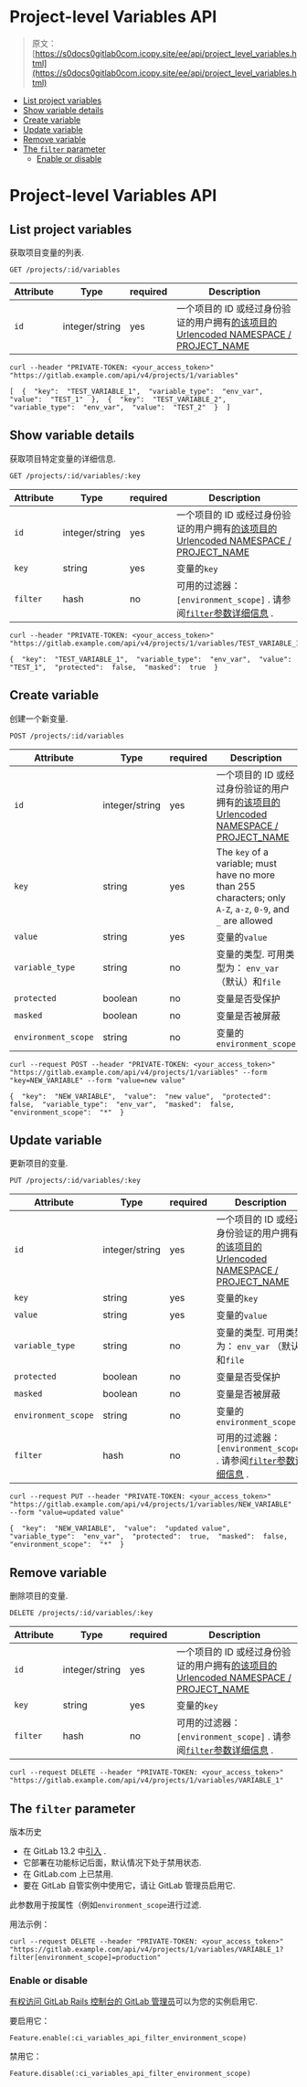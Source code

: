 # Project-level Variables API

> 原文：[https://s0docs0gitlab0com.icopy.site/ee/api/project_level_variables.html](https://s0docs0gitlab0com.icopy.site/ee/api/project_level_variables.html)

*   [List project variables](#list-project-variables)
*   [Show variable details](#show-variable-details)
*   [Create variable](#create-variable)
*   [Update variable](#update-variable)
*   [Remove variable](#remove-variable)
*   [The `filter` parameter](#the-filter-parameter)
    *   [Enable or disable](#enable-or-disable)

# Project-level Variables API[](#project-level-variables-api "Permalink")

## List project variables[](#list-project-variables "Permalink")

获取项目变量的列表.

```
GET /projects/:id/variables 
```

| Attribute | Type | required | Description |
| --- | --- | --- | --- |
| `id` | integer/string | yes | 一个项目的 ID 或经过身份验证的用户拥有[的该项目的 Urlencoded NAMESPACE / PROJECT_NAME](README.html#namespaced-path-encoding) |

```
curl --header "PRIVATE-TOKEN: <your_access_token>" "https://gitlab.example.com/api/v4/projects/1/variables" 
```

```
[  {  "key":  "TEST_VARIABLE_1",  "variable_type":  "env_var",  "value":  "TEST_1"  },  {  "key":  "TEST_VARIABLE_2",  "variable_type":  "env_var",  "value":  "TEST_2"  }  ] 
```

## Show variable details[](#show-variable-details "Permalink")

获取项目特定变量的详细信息.

```
GET /projects/:id/variables/:key 
```

| Attribute | Type | required | Description |
| --- | --- | --- | --- |
| `id` | integer/string | yes | 一个项目的 ID 或经过身份验证的用户拥有[的该项目的 Urlencoded NAMESPACE / PROJECT_NAME](README.html#namespaced-path-encoding) |
| `key` | string | yes | 变量的`key` |
| `filter` | hash | no | 可用的过滤器： `[environment_scope]` . 请参阅[`filter`参数详细信息](#the-filter-parameter) . |

```
curl --header "PRIVATE-TOKEN: <your_access_token>" "https://gitlab.example.com/api/v4/projects/1/variables/TEST_VARIABLE_1" 
```

```
{  "key":  "TEST_VARIABLE_1",  "variable_type":  "env_var",  "value":  "TEST_1",  "protected":  false,  "masked":  true  } 
```

## Create variable[](#create-variable "Permalink")

创建一个新变量.

```
POST /projects/:id/variables 
```

| Attribute | Type | required | Description |
| --- | --- | --- | --- |
| `id` | integer/string | yes | 一个项目的 ID 或经过身份验证的用户拥有[的该项目的 Urlencoded NAMESPACE / PROJECT_NAME](README.html#namespaced-path-encoding) |
| `key` | string | yes | The `key` of a variable; must have no more than 255 characters; only `A-Z`, `a-z`, `0-9`, and `_` are allowed |
| `value` | string | yes | 变量的`value` |
| `variable_type` | string | no | 变量的类型. 可用类型为： `env_var` （默认）和`file` |
| `protected` | boolean | no | 变量是否受保护 |
| `masked` | boolean | no | 变量是否被屏蔽 |
| `environment_scope` | string | no | 变量的`environment_scope` |

```
curl --request POST --header "PRIVATE-TOKEN: <your_access_token>" "https://gitlab.example.com/api/v4/projects/1/variables" --form "key=NEW_VARIABLE" --form "value=new value" 
```

```
{  "key":  "NEW_VARIABLE",  "value":  "new value",  "protected":  false,  "variable_type":  "env_var",  "masked":  false,  "environment_scope":  "*"  } 
```

## Update variable[](#update-variable "Permalink")

更新项目的变量.

```
PUT /projects/:id/variables/:key 
```

| Attribute | Type | required | Description |
| --- | --- | --- | --- |
| `id` | integer/string | yes | 一个项目的 ID 或经过身份验证的用户拥有[的该项目的 Urlencoded NAMESPACE / PROJECT_NAME](README.html#namespaced-path-encoding) |
| `key` | string | yes | 变量的`key` |
| `value` | string | yes | 变量的`value` |
| `variable_type` | string | no | 变量的类型. 可用类型为： `env_var` （默认）和`file` |
| `protected` | boolean | no | 变量是否受保护 |
| `masked` | boolean | no | 变量是否被屏蔽 |
| `environment_scope` | string | no | 变量的`environment_scope` |
| `filter` | hash | no | 可用的过滤器： `[environment_scope]` . 请参阅[`filter`参数详细信息](#the-filter-parameter) . |

```
curl --request PUT --header "PRIVATE-TOKEN: <your_access_token>" "https://gitlab.example.com/api/v4/projects/1/variables/NEW_VARIABLE" --form "value=updated value" 
```

```
{  "key":  "NEW_VARIABLE",  "value":  "updated value",  "variable_type":  "env_var",  "protected":  true,  "masked":  false,  "environment_scope":  "*"  } 
```

## Remove variable[](#remove-variable "Permalink")

删除项目的变量.

```
DELETE /projects/:id/variables/:key 
```

| Attribute | Type | required | Description |
| --- | --- | --- | --- |
| `id` | integer/string | yes | 一个项目的 ID 或经过身份验证的用户拥有[的该项目的 Urlencoded NAMESPACE / PROJECT_NAME](README.html#namespaced-path-encoding) |
| `key` | string | yes | 变量的`key` |
| `filter` | hash | no | 可用的过滤器： `[environment_scope]` . 请参阅[`filter`参数详细信息](#the-filter-parameter) . |

```
curl --request DELETE --header "PRIVATE-TOKEN: <your_access_token>" "https://gitlab.example.com/api/v4/projects/1/variables/VARIABLE_1" 
```

## The `filter` parameter[](#the-filter-parameter "Permalink")

版本历史

*   在 GitLab 13.2 中[引入](https://gitlab.com/gitlab-org/gitlab/-/merge_requests/34490) .
*   它部署在功能标记后面，默认情况下处于禁用状态.
*   在 GitLab.com 上已禁用.
*   要在 GitLab 自管实例中使用它，请让 GitLab 管理员启用它.

此参数用于按属性（例如`environment_scope`进行过滤.

用法示例：

```
curl --request DELETE --header "PRIVATE-TOKEN: <your_access_token>" "https://gitlab.example.com/api/v4/projects/1/variables/VARIABLE_1?filter[environment_scope]=production" 
```

### Enable or disable[](#enable-or-disable "Permalink")

[有权访问 GitLab Rails 控制台的 GitLab 管理员](../administration/feature_flags.html)可以为您的实例启用它.

要启用它：

```
Feature.enable(:ci_variables_api_filter_environment_scope) 
```

禁用它：

```
Feature.disable(:ci_variables_api_filter_environment_scope) 
```